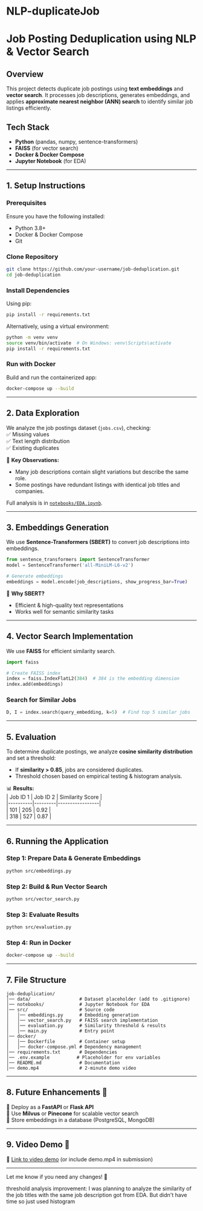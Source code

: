 # NLP-duplicateJob


# **Job Posting Deduplication using NLP & Vector Search**  

## **Overview**  
This project detects duplicate job postings using **text embeddings** and **vector search**. It processes job descriptions, generates embeddings, and applies **approximate nearest neighbor (ANN) search** to identify similar job listings efficiently.  

## **Tech Stack**  
- **Python** (pandas, numpy, sentence-transformers)  
- **FAISS** (for vector search)  
- **Docker & Docker Compose**  
- **Jupyter Notebook** (for EDA)  

---

## **1. Setup Instructions**  

### **Prerequisites**  
Ensure you have the following installed:  
- Python 3.8+  
- Docker & Docker Compose  
- Git  

### **Clone Repository**  
```bash
git clone https://github.com/your-username/job-deduplication.git
cd job-deduplication
```

### **Install Dependencies**  
Using pip:  
```bash
pip install -r requirements.txt
```

Alternatively, using a virtual environment:  
```bash
python -m venv venv
source venv/bin/activate  # On Windows: venv\Scripts\activate
pip install -r requirements.txt
```

### **Run with Docker**  
Build and run the containerized app:  
```bash
docker-compose up --build
```

---

## **2. Data Exploration**  
We analyze the job postings dataset (`jobs.csv`), checking:  
✅ Missing values  
✅ Text length distribution  
✅ Existing duplicates  

🔹 **Key Observations:**  
- Many job descriptions contain slight variations but describe the same role.  
- Some postings have redundant listings with identical job titles and companies.  

Full analysis is in [`notebooks/EDA.ipynb`](notebooks/EDA.ipynb).  

---

## **3. Embeddings Generation**  
We use **Sentence-Transformers (SBERT)** to convert job descriptions into embeddings.  
```python
from sentence_transformers import SentenceTransformer
model = SentenceTransformer('all-MiniLM-L6-v2')

# Generate embeddings
embeddings = model.encode(job_descriptions, show_progress_bar=True)
```
🔹 **Why SBERT?**  
- Efficient & high-quality text representations  
- Works well for semantic similarity tasks  

---

## **4. Vector Search Implementation**  
We use **FAISS** for efficient similarity search.  
```python
import faiss

# Create FAISS index
index = faiss.IndexFlatL2(384)  # 384 is the embedding dimension
index.add(embeddings)
```

### **Search for Similar Jobs**  
```python
D, I = index.search(query_embedding, k=5)  # Find top 5 similar jobs
```

---

## **5. Evaluation**  
To determine duplicate postings, we analyze **cosine similarity distribution** and set a threshold:  
- If **similarity > 0.85**, jobs are considered duplicates.  
- Threshold chosen based on empirical testing & histogram analysis.  

📊 **Results:**  
| Job ID 1 | Job ID 2 | Similarity Score |  
|----------|---------|-----------------|  
| 101      | 205     | 0.92            |  
| 318      | 527     | 0.87            |  

---

## **6. Running the Application**  

### **Step 1: Prepare Data & Generate Embeddings**  
```bash
python src/embeddings.py
```

### **Step 2: Build & Run Vector Search**  
```bash
python src/vector_search.py
```

### **Step 3: Evaluate Results**  
```bash
python src/evaluation.py
```

### **Step 4: Run in Docker**  
```bash
docker-compose up --build
```

---

## **7. File Structure**  
```
job-deduplication/  
│── data/                  # Dataset placeholder (add to .gitignore)  
│── notebooks/             # Jupyter Notebook for EDA  
│── src/                   # Source code  
│   │── embeddings.py      # Embedding generation  
│   │── vector_search.py   # FAISS search implementation  
│   │── evaluation.py      # Similarity threshold & results  
│   │── main.py            # Entry point  
│── docker/  
│   │── Dockerfile         # Container setup  
│   │── docker-compose.yml # Dependency management  
│── requirements.txt       # Dependencies  
│── .env.example          # Placeholder for env variables  
│── README.md              # Documentation  
│── demo.mp4               # 2-minute demo video  
```

---

## **8. Future Enhancements** 🚀  
🔹 Deploy as a **FastAPI** or **Flask API**  
🔹 Use **Milvus** or **Pinecone** for scalable vector search  
🔹 Store embeddings in a database (PostgreSQL, MongoDB)  

---

## **9. Video Demo** 🎥  
📌 [Link to video demo](#) (or include demo.mp4 in submission)  

---

Let me know if you need any changes! 🚀

threshold analysis improvement: I was planning to analyze the similarity of the job titles with the same job description got from EDA. But didn't have time
so just used histogram 